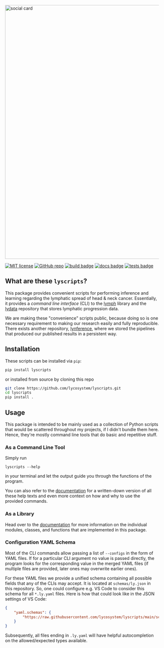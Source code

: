 <img src="https://raw.githubusercontent.com/lycosystem/lyscripts/main/github-social-card.png" alt="social card" style="width:830px;"/>

[![MIT license](https://img.shields.io/badge/license-MIT-blue.svg?style=flat)](https://github.com/lycosystem/lyscripts/blob/main/LICENSE)
[![GitHub repo](https://img.shields.io/badge/lycosystem%2Flymph-grey.svg?style=flat&logo=github)](https://github.com/lycosystem/lyscripts)
[![build badge](https://github.com/lycosystem/lyscripts/actions/workflows/release.yml/badge.svg?style=flat)](https://pypi.org/project/lyscripts/)
[![docs badge](https://readthedocs.org/projects/lyscripts/badge/?version=latest)](https://lyscripts.readthedocs.io/en/latest/?badge=latest)
[![tests badge](https://github.com/lycosystem/lyscripts/actions/workflows/tests.yml/badge.svg?style=flat)](https://lyscripts.readthedocs.io/en/latest/?badge=latest)

## What are these `lyscripts`?

This package provides convenient scripts for performing inference and learning regarding the lymphatic spread of head & neck cancer. Essentially, it provides a *command line interface* (CLI) to the [lymph](https://github.com/lycosystem/lymph) library and the [lydata](https://github.com/rmnldwg/lydata) repository that stores lymphatic progression data.

We are making these "convenience" scripts public, because doing so is one necessary requirement to making our research easily and fully reproducible. There exists another repository, [lynference](https://github.com/lycosystem/lynference), where we stored the pipelines that produced our published results in a persistent way.

## Installation

These scripts can be installed via `pip`:

```bash
pip install lyscripts
```

or installed from source by cloning this repo

```bash
git clone https://github.com/lycosystem/lyscripts.git
cd lyscripts
pip install .
```

## Usage

This package is intended to be mainly used as a collection of Python scripts that would be scattered throughout my projects, if I didn't bundle them here. Hence, they're mostly command line tools that do basic and repetitive stuff.

### As a Command Line Tool

Simply run

```
lyscripts --help
```

in your terminal and let the output guide you through the functions of the program.

You can also refer to the [documentation] for a written-down version of all these help texts and even more context on how and why to use the provided commands.

### As a Library

Head over to the [documentation] for more information on the individual modules, classes, and functions that are implemented in this package.

[documentation]: https://lyscripts.readthedocs.io

### Configuration YAML Schema

Most of the CLI commands allow passing a list of `--configs` in the form of YAML files. If for a particular CLI argument no value is passed directly, the program looks for the corresponding value in the merged YAML files (if multiple files are provided, later ones may overwrite earlier ones).

For these YAML files we provide a unified schema containing all possible fields that any of the CLIs may accept. It is located at `schemas/ly.json` in this repository. So, one could configure e.g. VS Code to consider this schema for all `*.ly.yaml` files. Here is how that could look like in the JSON settings of VS Code:

```json
{
    "yaml.schemas": {
        "https://raw.githubusercontent.com/lycosystem/lyscripts/main/schemas/ly.json": "*.ly.yaml"
    }
}
```

Subsequently, all files ending in `.ly.yaml` will have helpful autocompletion on the allowed/expected types available.

